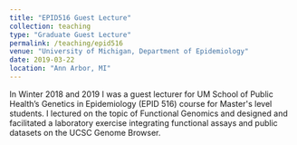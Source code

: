 ```yaml
---
title: "EPID516 Guest Lecture"
collection: teaching
type: "Graduate Guest Lecture"
permalink: /teaching/epid516
venue: "University of Michigan, Department of Epidemiology"
date: 2019-03-22
location: "Ann Arbor, MI"
---
```


In Winter 2018 and 2019 I was a guest lecturer for UM School of Public Health’s Genetics in Epidemiology (EPID 516) course for Master's level students. I lectured on the topic of Functional Genomics and designed and facilitated a laboratory exercise integrating functional assays and public datasets on the UCSC Genome Browser.
